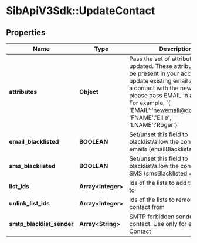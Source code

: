 # SibApiV3Sdk::UpdateContact

## Properties
Name | Type | Description | Notes
------------ | ------------- | ------------- | -------------
**attributes** | **Object** | Pass the set of attributes to be updated. These attributes must be present in your account. To update existing email address of a contact with the new one please pass EMAIL in attribtes. For example, &#x60;{ &#39;EMAIL&#39;:&#39;newemail@domain.com&#39;, &#39;FNAME&#39;:&#39;Ellie&#39;, &#39;LNAME&#39;:&#39;Roger&#39;}&#x60; | [optional] 
**email_blacklisted** | **BOOLEAN** | Set/unset this field to blacklist/allow the contact for emails (emailBlacklisted &#x3D; true) | [optional] 
**sms_blacklisted** | **BOOLEAN** | Set/unset this field to blacklist/allow the contact for SMS (smsBlacklisted &#x3D; true) | [optional] 
**list_ids** | **Array&lt;Integer&gt;** | Ids of the lists to add the contact to | [optional] 
**unlink_list_ids** | **Array&lt;Integer&gt;** | Ids of the lists to remove the contact from | [optional] 
**smtp_blacklist_sender** | **Array&lt;String&gt;** | SMTP forbidden sender for contact. Use only for email Contact | [optional] 


